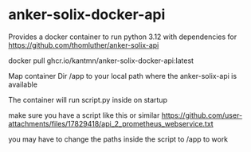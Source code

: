 # anker-solix-docker-api

Provides a docker container to run python 3.12 with dependencies for https://github.com/thomluther/anker-solix-api

docker pull ghcr.io/kantmn/anker-solix-docker-api:latest

Map container Dir /app to your local path where the anker-solix-api is available

The container will run script.py inside on startup

make sure you have a script like this or similar https://github.com/user-attachments/files/17829418/api_2_prometheus_webservice.txt

you may have to change the paths inside the script to /app to work
